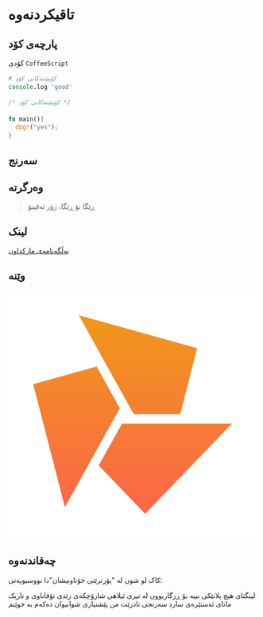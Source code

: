 [کۆمێنتەکانی جیهانی مارکداون]:#

# تاقیکردنەوە

## پارچەی کۆد

کۆدی `CoffeeScript`

```coffee
# کۆمێنتەکانی کۆد
console.log 'good'


```

```rust
/* کۆمێنتەکانی کۆد */

fn main(){
  dbg!("yes");
}
```

## سەرنج

<!-- HTML 注释 --> 

<!-- 多行注释 --> 

## وەرگرتە

> ڕێگا بۆ ڕێگا، زۆر ئەڤینۆ

## لینک

[بەڵگەنامەی مارکداون](https://github.com/xxai-art/xxai-art-md)

## وێنە

![xxAI.Art ناسنامەی براند](https://raw.githubusercontent.com/xxai-art/web/main/file/svg/logo.svg)

## چەقاندنەوە

کاک لو شون لە "پۆرترێتی خۆناونیشان"دا نووسیویەتی:

  لینگتای هیچ پلانێکی نییە بۆ ڕزگاربوون لە تیری ئیلاهی
  شارۆچکەی زێدی تۆفاناوی و تاریک
  مانای ئەستێرەی سارد سەرنجی نادرێت
  من پێشنیاری شوانیوان دەکەم بە خوێنم
